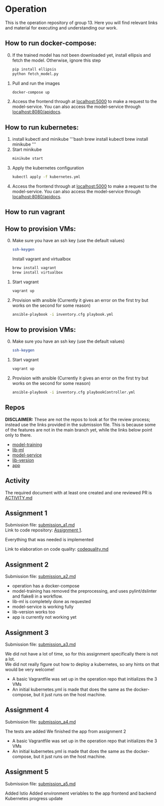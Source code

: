 # Operation
This is the operation repository of group 13. Here you will find relevant links and material for executing and understanding our work. 

## How to run docker-compose:
0. If the trained model has not been downloaded yet, install ellipsis and fetch the model. Otherwise, ignore this step
    ```bash
    pip install ellipsis
    python fetch_model.py
    ```
1. Pull and run the images 
     ```bash
    docker-compose up
    ```
2. Access the frontend through at [localhost:5000](http://localhost:5000) to make a request to the model-service. You can also access the model-service through [localhost:8080/apidocs](http://localhost:8080/apidocs).

## How to run kubernetes:
1. install kubectl and minikube
    '''bash
    brew install kubectl
    brew install minikube
    '''
2. Start minikube
    ```bash
    minikube start
    ```
3. Apply the kubernetes configuration
    ```bash
    kubectl apply -f kubernetes.yml
    ```
4. Access the frontend through at [localhost:5000](http://localhost:5000) to make a request to the model-service. You can also access the model-service through [localhost:8080/apidocs](http://localhost:8080/apidocs).

## How to run vagrant
## How to provision VMs:
0. Make sure you have an ssh key (use the default values)
    ```bash
    ssh-keygen
    ```
    Install vagrant and virtualbox
    ```bash
    brew install vagrant
    brew install virtualbox
    ```
1. Start vagrant
    ```bash
    vagrant up
    ```
2. Provision with ansible (Currently it gives an error on the first try but works on the second for some reason)
    ```bash
    ansible-playbook -i inventory.cfg playbook.yml
    ```

## How to provision VMs:
0. Make sure you have an ssh key (use the default values)
    ```bash
    ssh-keygen
    ```
1. Start vagrant
    ```bash
    vagrant up
    ```
2. Provision with ansible (Currently it gives an error on the first try but works on the second for some reason)
    ```bash
    ansible-playbook -i inventory.cfg playbookController.yml
    ```

## Repos
**DISCLAIMER:** These are not the repos to look at for the review process; instead use the links provided in the submission file. This is because some of the features are not in the main branch yet, while the links below point only to there.
- [model-training](https://github.com/Release-Engineering-Group-13/model-training)
- [lib-ml](https://github.com/Release-Engineering-Group-13/lib-ml)
- [model-service](https://github.com/Release-Engineering-Group-13/model-service)
- [lib-version](https://github.com/Release-Engineering-Group-13/lib-version)
- [app](https://github.com/Release-Engineering-Group-13/app)

## Activity
The required document with at least one created and one reviewed PR is [ACTIVITY.md](https://github.com/Release-Engineering-Group-13/operation/blob/main/ACTIVITY.md)

## Assignment 1
Submission file: [submission_a1.md](submission%20files/submission_a1.md) \
Link to code repository: [Assignment 1](https://github.com/Release-Engineering-Group-13/CS4295_FinalProject/tree/a1).

Everything that was needed is implemented

Link to elaboration on code quality: [codequality.md](Assignment%201/codequality.md) 

## Assignment 2
Submission file: [submission_a2.md](submission%20files/submission_a2.md)

- operation has a docker-compose
- model-training has removed the preprocessing, and uses pylint/dslinter and flake8 in a workflow.
- lib-ml is completely done as requested
- model-service is working fully
- lib-version works too
- app is currently not working yet

## Assignment 3
Submission file: [submission_a3.md](submission%20files/submission_a3.md)

We did not have a lot of time, so for this assignment specifically there is not a lot. \
We did not really figure out how to deploy a kubernetes, so any hints on that would be very welcome!

- A basic Vagrantfile was set up in the operation repo that initializes the 3 VMs
- An initial kubernetes.yml is made that does the same as the docker-compose, but it just runs on the host machine.

## Assignment 4
Submission file: [submission_a4.md](submission%20files/submission_a4.md)

The tests are added
We finished the app from assignment 2

- A basic Vagrantfile was set up in the operation repo that initializes the 3 VMs
- An initial kubernetes.yml is made that does the same as the docker-compose, but it just runs on the host machine.

## Assignment 5
Submission file: [submission_a5.md](submission%20files/submission_a5.md)

Added Istio 
Added environment veriables to the app frontend and backend
Kubernetes progress update
